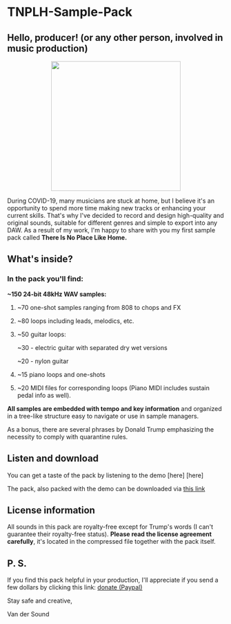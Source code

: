 # TNPLH-Sample-Pack
## Hello, producer! (or any other person, involved in music production)
<p align="center">
 <img src="https://github.com/vandersound/TNPLH-Sample-Pack/blob/master/Cover/VDS%20TNPLH%20cover.png" width="300">
</p>

During COVID-19, many musicians are stuck at home, but I believe it's an opportunity to spend more time making new tracks or enhancing your current skills. That's why I've decided to record and design high-quality and original sounds, suitable for different genres and simple to export into any DAW. As a result of my work, I'm happy to share with you my first sample pack called **There Is No Place Like Home.**

## What's inside?
### In the pack you'll find:
**~150 24-bit 48kHz WAV samples:**
1. ~70 one-shot samples ranging from 808 to chops and FX
2. ~80 loops including leads, melodics, etc.
3. ~50 guitar loops: 

	~30  - electric guitar with separated dry wet versions
  
	~20  - nylon guitar 
4. ~15 piano loops and one-shots
5. ~20 MIDI files for corresponding loops (Piano MIDI includes sustain pedal info as well).

**All samples are embedded with tempo and key information** and organized in a tree-like structure easy to navigate or use in sample managers.

As a bonus, there are several phrases by Donald Trump emphasizing the necessity to comply with quarantine rules.


## Listen and download

You can get a taste of the pack by listening to the demo [here]
[here] 

The pack, also packed with the demo can be downloaded via [this link]

[this link]: https://www.dropbox.com/s/o0nq0at3om529ij/Van%20der%20Sound%20-%20There%27s%20No%20Place%20Like%20Home.7z?dl=0

## License information
All sounds in this pack are royalty-free except for Trump's words (I can't guarantee their royalty-free status). **Please read the license agreement carefully**, it's located in the compressed file together with the pack itself.


## P. S.
If you find this pack helpful in your production, I'll appreciate if you send a few dollars by clicking this link: [donate (Paypal)]

[donate (Paypal)]: https://www.paypal.com/cgi-bin/webscr?cmd=_s-xclick&hosted_button_id=4H8F7P22EEM8G

Stay safe and creative,

Van der Sound




